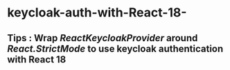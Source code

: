 # keycloak-auth-with-React-18-

## Tips : Wrap *ReactKeycloakProvider* around *React.StrictMode* to use keycloak authentication with React 18
